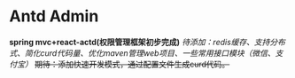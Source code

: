 # Antd Admin


**spring mvc+react-actd(权限管理框架初步完成)**
_待添加：redis缓存、支持分布式、简化curd代码量、优化maven管理web项目、一些常用接口模块（微信、支付宝）_
~~期待：添加快速开发模式，通过配置文件生成curd代码。~~




